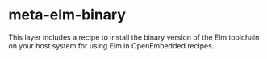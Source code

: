 # meta-elm-binary

This layer includes a recipe to install the binary version of the Elm toolchain
on your host system for using Elm in OpenEmbedded recipes.
